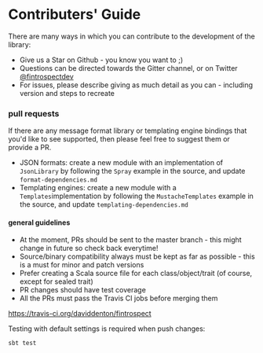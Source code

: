 <h1 class="githubonly"> Contributers' Guide</h1>

There are many ways in which you can contribute to the development of the library:

- Give us a Star on Github - you know you want to ;)
- Questions can be directed towards the Gitter channel, or on Twitter <a href="https://twitter.com/fintrospectdev">@fintrospectdev</a>
- For issues, please describe giving as much detail as you can - including version and steps to recreate

### pull requests
If there are any message format library or templating engine bindings that you'd like to see supported, then please feel free to suggest 
them or provide a PR. 

- JSON formats: create a new module with an implementation of ```JsonLibrary``` by following the ```Spray``` example in the source, and update ```format-dependencies.md```
- Templating engines: create a new module with a ```Templates```implementation by following the ```MustacheTemplates``` example in the source, and update ```templating-dependencies.md```

#### general guidelines
- At the moment, PRs should be sent to the master branch - this might change in future so check back everytime!
- Source/binary compatibility always must be kept as far as possible - this is a must for minor and patch versions
- Prefer creating a Scala source file for each class/object/trait (of course, except for sealed trait)
- PR changes should have test coverage
- All the PRs must pass the Travis CI jobs before merging them

https://travis-ci.org/daviddenton/fintrospect

Testing with default settings is required when push changes:

```sh
sbt test
```
